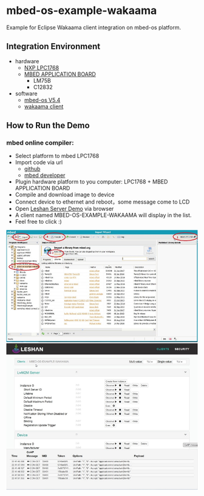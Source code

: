 # mbed-os-example-wakaama
Example for Eclipse Wakaama client integration on mbed-os platform.

## Integration Environment
* hardware
    * [NXP LPC1768](https://developer.mbed.org/platforms/mbed-LPC1768/)
    * [MBED APPLICATION BOARD](https://developer.mbed.org/cookbook/mbed-application-board)
        * LM75B
        * C12832
* software 
    * [mbed-os V5.4](https://github.com/ARMmbed/mbed-os)
    * [wakaama client](https://github.com/eclipse/wakaama)

## How to Run the Demo
### mbed online compiler:
* Select platform to mbed LPC1768
* Import code via url
    * [github](https://github.com/tz-arm/mbed-os-example-wakaama) 
    * [mbed developer](https://developer.mbed.org/users/terencez/code/mbed-os-example-wakaama/)
* Plugin hardware platform to you computer: LPC1768 + MBED APPLICATION BOARD
* Compile and download image to device
* Connect device to ethernet and reboot，some message come to LCD
* Open [Leshan Server Demo](http://leshan.eclipse.org/#/clients) via browser
* A client named MBED-OS-EXAMPLE-WAKAAMA will display in the list.
* Feel free to click :)

![](https://github.com/tz-arm/mbed-os-example-wakaama/raw/master/image/mbed-os-example-wakaama-image-01.jpg)
![](https://github.com/tz-arm/mbed-os-example-wakaama/raw/master/image/mbed-os-example-wakaama-image-02.jpg)